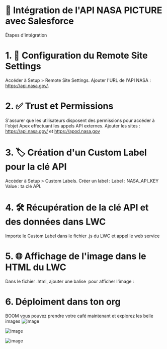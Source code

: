 # 🚀 Intégration de l'API NASA PICTURE avec Salesforce
Étapes d'intégration
# 1. 🔗 Configuration du Remote Site Settings
Accéder à Setup > Remote Site Settings.
Ajouter l'URL de l'API NASA :  https://api.nasa.gov/.
# 2. ✅ Trust et Permissions
S'assurer que les utilisateurs disposent des permissions pour accéder à l'objet Apex effectuant les appels API externes.
Ajouter les sites : 
https://api.nasa.gov/ et https://apod.nasa.gov
# 3. 🏷️ Création d'un Custom Label pour la clé API
Accéder à Setup > Custom Labels.
Créer un label :
Label : NASA_API_KEY
Value : ta clé API.
# 4. 🛠️ Récupération de la clé API et des données dans LWC
Importe le Custom Label dans le fichier .js du LWC et appel le web service
# 5. 🌐 Affichage de l'image dans le HTML du LWC
Dans le fichier .html, ajouter une balise <img> pour afficher l'image  :
# 6. Déploiment dans ton org
BOOM vous pouvez prendre votre café maintenant et explorez les belle images
![image](https://github.com/user-attachments/assets/d22bce58-1875-489e-a11c-425eab20f24a)

![image](https://github.com/user-attachments/assets/f05f4e9a-55ac-405e-9fd0-df6cce45286e)

![image](https://github.com/user-attachments/assets/a626019a-4e44-4ca6-9b8c-e387e1c78d46)


